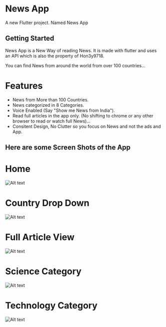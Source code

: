 # News App

A new Flutter project. Named News App

## Getting Started

News App is a New Way of reading News.
It is made with flutter and uses an API which is also the property of Hon3y9718.

You can find News from around the world from over 100 countries...

# Features

- News from More than 100 Countries.
- News categorized in 8 Categories.
- Voice Enabled (Say "Show me News from India").
- Read full articles in the app only. (No shifting to chrome or any other browser to read or watch full News)...
- Consitent Design, No Clutter so you focus on News and not the ads and App. 

## Here are some Screen Shots of the App

# Home
![Alt text](/SS/2.jpeg?raw=true "Home")


# Country Drop Down
![Alt text](/SS/4.jpeg?raw=true "Country Drop Down")


# Full Article View
![Alt text](/SS/7.jpeg?raw=true "Article View")



# Science Category
![Alt text](/SS/6.jpeg?raw=true "Category 1")




# Technology Category
![Alt text](/SS/7.jpeg?raw=true "Category 2")

